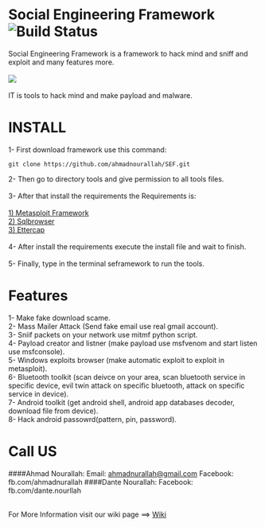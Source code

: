 # Social Engineering Framework ![Build Status](http://webscan.esy.es/web1_1.svg)<br>
Social Engineering Framework is a framework to hack mind and sniff and exploit and many features more.<br><br>
<img src="http://webscan.esy.es/sef.png"><br><br>
IT is tools to hack mind and make payload and malware.<br>
# INSTALL
1- First download framework use this command:
```
git clone https://github.com/ahmadnourallah/SEF.git
```
2- Then go to directory tools and give permission to all tools files.
<br><br>
3- After that install the requirements the Requirements is:<br><br>
[1) Metasploit Framework](https://github.com/rapid7/metasploit-framework)<br>
[2) Sqlbrowser](https://github.com/sqlitebrowser/sqlitebrowser)<br>
[3) Ettercap](https://github.com/Ettercap/ettercap)<br><br>
4- After install the requirements execute the install file and wait to finish.<br><br>
5- Finally, type in the terminal seframework to run the tools.
# Features
1- Make fake download scame.<br>
2- Mass Mailer Attack (Send fake email use real gmail account).<br>
3- Sniif packets on your network use mitmf python script.<br>
4- Payload creator and listner (make payload use msfvenom and start listen use msfconsole).<br>
5- Windows exploits browser (make automatic exploit to exploit in metasploit).<br>
6- Bluetooth toolkit (scan deivce on your area, scan bluetooth service in specific device, evil twin attack on specific bluetooth, attack on specific service in device).<br>
7- Android toolkit (get android shell, android app databases decoder, download file from device).<br>
8- Hack android passowrd(pattern, pin, password).<br>
# Call US
####Ahmad Nourallah:
Email: ahmadnurallah@gmail.com
Facebook: fb.com/ahmadnurallah
####Dante Nourallah:
Facebook: fb.com/dante.nourllah<br><br>

For More Information visit our wiki page ==> [Wiki](https://github.com/ahmadnourallah/SEF/wiki)



